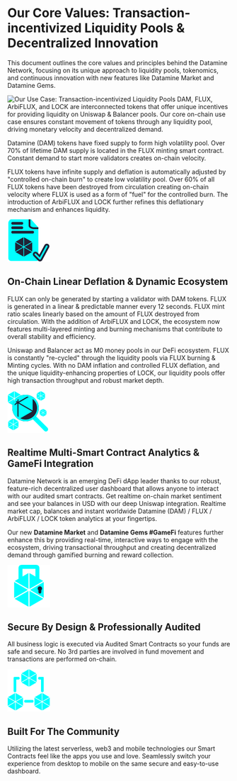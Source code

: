 # Our Core Values: Transaction-incentivized Liquidity Pools & Decentralized Innovation

This document outlines the core values and principles behind the Datamine Network, focusing on its unique approach to liquidity pools, tokenomics, and continuous innovation with new features like Datamine Market and Datamine Gems.

![Our Use Case: Transaction-incentivized Liquidity Pools](../../helpArticles/assets/images/svgs/synergy.svg#_className=rightIcon)
DAM, FLUX, ArbiFLUX, and LOCK are interconnected tokens that offer unique incentives for providing liquidity on Uniswap & Balancer pools. Our core on-chain use case ensures constant movement of tokens through any liquidity pool, driving monetary velocity and decentralized demand.

Datamine (DAM) tokens have fixed supply to form high volatility pool. Over 70% of lifetime DAM supply is located in the FLUX minting smart contract. Constant demand to start more validators creates on-chain velocity.

FLUX tokens have infinite supply and deflation is automatically adjusted by "controlled on-chain burn" to create low volatility pool. Over 60% of all FLUX tokens have been destroyed from circulation creating on-chain velocity where FLUX is used as a form of "fuel" for the controlled burn. The introduction of ArbiFLUX and LOCK further refines this deflationary mechanism and enhances liquidity.

![On-Chain Linear Deflation](../helpArticles/assets/images/svgs/smartContract.svg#_className=rightIcon)

## On-Chain Linear Deflation & Dynamic Ecosystem

FLUX can only be generated by starting a validator with DAM tokens. FLUX is generated in a linear & predictable manner every 12 seconds. FLUX mint ratio scales linearly based on the amount of FLUX destroyed from circulation. With the addition of ArbiFLUX and LOCK, the ecosystem now features multi-layered minting and burning mechanisms that contribute to overall stability and efficiency.

Uniswap and Balancer act as M0 money pools in our DeFi ecosystem. FLUX is constantly "re-cycled" through the liquidity pools via FLUX burning & Minting cycles. With no DAM inflation and controlled FLUX deflation, and the unique liquidity-enhancing properties of LOCK, our liquidity pools offer high transaction throughput and robust market depth.

![Realtime Multi-Smart Contract Analytics](../helpArticles/assets/images/svgs/analytics.svg#_className=rightIcon)

## Realtime Multi-Smart Contract Analytics & GameFi Integration

Datamine Network is an emerging DeFi dApp leader thanks to our robust, feature-rich decentralized user dashboard that allows anyone to interact with our audited smart contracts. Get realtime on-chain market sentiment and see your balances in USD with our deep Uniswap integration. Realtime market cap, balances and instant worldwide Datamine (DAM) / FLUX / ArbiFLUX / LOCK token analytics at your fingertips.

Our new **Datamine Market** and **Datamine Gems #GameFi** features further enhance this by providing real-time, interactive ways to engage with the ecosystem, driving transactional throughput and creating decentralized demand through gamified burning and reward collection.

![Secure By Design & Professionally Audited](../helpArticles/assets/images/svgs/lock.svg#_className=rightIcon)

## Secure By Design & Professionally Audited

All business logic is executed via Audited Smart Contracts so your funds are safe and secure. No 3rd parties are involved in fund movement and transactions are performed on-chain.

![Built For The Community](../helpArticles/assets/images/svgs/community.svg#_className=rightIcon)

## Built For The Community

Utilizing the latest serverless, web3 and mobile technologies our Smart Contracts feel like the apps you use and love. Seamlessly switch your experience from desktop to mobile on the same secure and easy-to-use dashboard.
